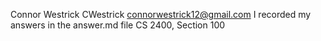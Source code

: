 Connor Westrick
CWestrick
connorwestrick12@gmail.com
I recorded my answers in the answer.md file
CS 2400, Section 100
